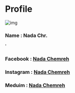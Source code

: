 # Profile
![img](https://scontent.fbkk14-1.fna.fbcdn.net/v/t1.0-9/131987572_3946884082040192_4979388046984326467_n.jpg?_nc_cat=111&ccb=2&_nc_sid=09cbfe&_nc_eui2=AeHDayClwMcLQH9jXrpdfIGy0X4ymgNs0zHRfjKaA2zTMQCoBmaklg7eWPsXjqBgklvsSazekpFrYmkJgPMoKLc6&_nc_ohc=BBrEwUhpETMAX-Yp3BM&_nc_ht=scontent.fbkk14-1.fna&oh=7a9f06903c131f5f406fbe64a6e5d0ce&oe=600CEEEC)
### Name : Nada Chr.
' <?php echo "My name is nada" ?>
### Facebook : [Nada Chemreh](https://www.facebook.com/nada.the.unknown/)
### Instagram : [Nada Chemreh](https://www.instagram.com/nada_the_unknown/)
### Meduim : [Nada Chemreh](https://medium.com/@nadachemreh)
